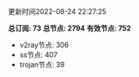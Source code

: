 更新时间2022-08-24 22:27:25

**总订阅: 73**
**总节点: 2794**
**有效节点: 752**
- v2ray节点: 306
- ss节点: 407
- trojan节点: 39
